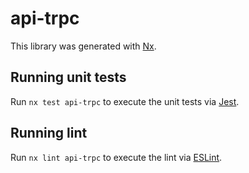 # api-trpc

This library was generated with [Nx](https://nx.dev).

## Running unit tests

Run `nx test api-trpc` to execute the unit tests via [Jest](https://jestjs.io).

## Running lint

Run `nx lint api-trpc` to execute the lint via [ESLint](https://eslint.org/).
